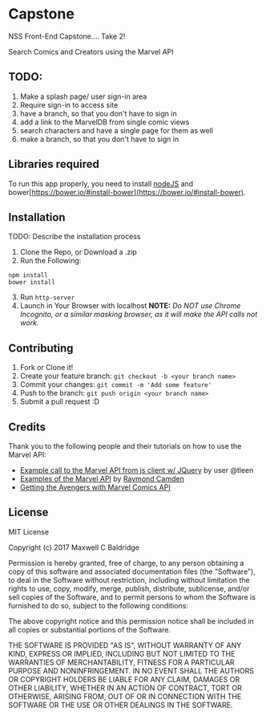 # Capstone
NSS Front-End Capstone.... Take 2!

Search Comics and Creators using the Marvel API

## TODO: 
1. Make a splash page/ user sign-in area
2. Require sign-in to access site
3. have a branch, so that you don't have to sign in
4. add a link to the MarvelDB from single comic views
5. search characters and have a single page for them as well
6. make a branch, so that you don't have to sign in

## Libraries required

To run this app properly, you need to install [nodeJS](https://nodejs.org/en/download/) and bower[https://bower.io/#install-bower](https://bower.io/#install-bower).

## Installation

TODO: Describe the installation process

1. Clone the Repo, or Download a .zip
2. Run the Following:
```
npm install
bower install
```

3. Run ```http-server```
4. Launch in Your Browser with localhost
    **NOTE:** *Do NOT use Chrome Incognito, or a similar masking browser, as it will make the API calls not work.*

## Contributing

1. Fork or Clone it!
2. Create your feature branch: `git checkout -b <your branch name>`
3. Commit your changes: `git commit -m 'Add some feature'`
4. Push to the branch: `git push origin <your branch name>`
5. Submit a pull request :D


## Credits

Thank you to the following people and their tutorials on how to use the Marvel API:
* [Example call to the Marvel API from js client w/ JQuery](https://gist.github.com/tleen/7a686d43b0edc60ba35a) by user @tleen
* [Examples of the Marvel API](https://www.raymondcamden.com/2014/02/02/Examples-of-the-Marvel-API/) by [Raymond Camden](https://www.raymondcamden.com)
* [Getting the Avengers with Marvel Comics API](https://www.infoq.com/news/2014/02/marvel-comics-api)



## License

MIT License

Copyright (c) 2017 Maxwell C Baldridge

Permission is hereby granted, free of charge, to any person obtaining a copy
of this software and associated documentation files (the "Software"), to deal
in the Software without restriction, including without limitation the rights
to use, copy, modify, merge, publish, distribute, sublicense, and/or sell
copies of the Software, and to permit persons to whom the Software is
furnished to do so, subject to the following conditions:

The above copyright notice and this permission notice shall be included in all
copies or substantial portions of the Software.

THE SOFTWARE IS PROVIDED "AS IS", WITHOUT WARRANTY OF ANY KIND, EXPRESS OR
IMPLIED, INCLUDING BUT NOT LIMITED TO THE WARRANTIES OF MERCHANTABILITY,
FITNESS FOR A PARTICULAR PURPOSE AND NONINFRINGEMENT. IN NO EVENT SHALL THE
AUTHORS OR COPYRIGHT HOLDERS BE LIABLE FOR ANY CLAIM, DAMAGES OR OTHER
LIABILITY, WHETHER IN AN ACTION OF CONTRACT, TORT OR OTHERWISE, ARISING FROM,
OUT OF OR IN CONNECTION WITH THE SOFTWARE OR THE USE OR OTHER DEALINGS IN THE
SOFTWARE.
